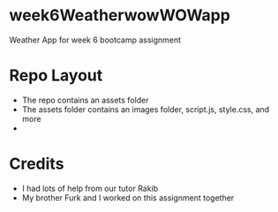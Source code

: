 # week6WeatherwowWOWapp
Weather App for week 6 bootcamp assignment

# Repo Layout
- The repo contains an assets folder
- The assets folder contains an images folder, script.js, style.css, and more
- 

# Credits
- I had lots of help from our tutor Rakib
- My brother Furk and I worked on this assignment together
